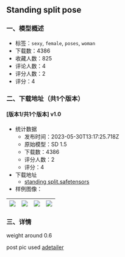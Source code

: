 ## Standing split pose
### 一、模型概述

- 标签：`sexy`, `female`, `poses`, `woman`
- 下载数：4386
- 收藏人数：825
- 评论人数：4
- 评分人数：2
- 评分：4

### 二、下载地址（共1个版本）

#### [版本1/共1个版本] v1.0

- 统计数据
  - 发布时间：2023-05-30T13:17:25.718Z
  - 原始模型：SD 1.5
  - 下载数：4386
  - 评分人数：2
  - 评分：4
- 下载地址
  - [standing split.safetensors](https://civitai.com/api/download/models/85443)
- 样例图像：

| <img src="https://image.civitai.com/xG1nkqKTMzGDvpLrqFT7WA/2f9c668b-5074-471a-97fa-da77dbdcbc90/width=450/968298.jpeg" /> | <img src="https://image.civitai.com/xG1nkqKTMzGDvpLrqFT7WA/27052657-601b-4075-b8fa-6cbc513f6961/width=450/968305.jpeg" /> | <img src="https://image.civitai.com/xG1nkqKTMzGDvpLrqFT7WA/4c734750-2701-4858-a764-f1326e2e6389/width=450/968306.jpeg" /> | <img src="https://image.civitai.com/xG1nkqKTMzGDvpLrqFT7WA/73e207ea-e462-4066-9fd1-900ebd0deff7/width=450/968286.jpeg" /> |
| ---- | ---- | ---- | ---- |


### 三、详情
<p>weight around 0.6</p><p>post pic used <a rel="ugc" href="https://ghproxy.com/https://github.com/Bing-su/adetailer.git">adetailer</a></p>